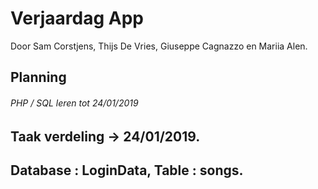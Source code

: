 # Verjaardag App
Door Sam Corstjens, Thijs De Vries, Giuseppe Cagnazzo en Mariia Alen.
## Planning

###### PHP / SQL leren tot 24/01/2019

## Taak verdeling -> 24/01/2019.

## Database : LoginData, Table : songs.
